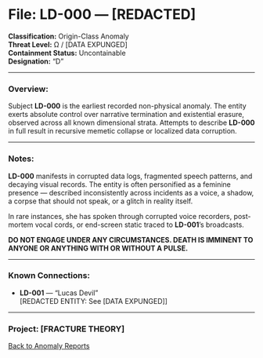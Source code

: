 # File: LD-000 — [REDACTED]

**Classification:** Origin-Class Anomaly  
**Threat Level:** Ω / [DATA EXPUNGED]  
**Containment Status:** Uncontainable  
**Designation:** “D”

---

### **Overview:**
Subject **LD-000** is the earliest recorded non-physical anomaly. The entity exerts absolute control over narrative termination and existential erasure, observed across all known dimensional strata. Attempts to describe **LD-000** in full result in recursive memetic collapse or localized data corruption.

---

### **Notes:**
**LD-000** manifests in corrupted data logs, fragmented speech patterns, and decaying visual records. The entity is often personified as a feminine presence — described inconsistently across incidents as a voice, a shadow, a corpse that should not speak, or a glitch in reality itself.

In rare instances, she has spoken through corrupted voice recorders, post-mortem vocal cords, or end-screen static traced to **LD-001**’s broadcasts.

**DO NOT ENGAGE UNDER ANY CIRCUMSTANCES. DEATH IS IMMINENT TO ANYONE OR ANYTHING WITH OR WITHOUT A PULSE.**

---

### **Known Connections:**
- **LD-001** — “Lucas Devil”  
[REDACTED ENTITY: See [DATA EXPUNGED]]

---

### **Project:** [FRACTURE THEORY]

[Back to Anomaly Reports](anomaly_reports.md)
